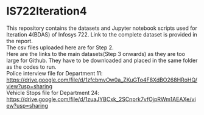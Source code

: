 # IS722Iteration4
This repository contains the datasets and Jupyter notebook scripts used for Iteration 4(BDAS) of Infosys 722. Link to the complete dataset is provided in the report.<br/>
The csv files uploaded here are for Step 2.<br/>
Here are the links to the main datasets(Step 3 onwards) as they are too large for Github. They have to be downloaded and placed in the same folder as the codes to run.<br/>
  Police interview file for Department 11: https://drive.google.com/file/d/1zfcbmvOw0a_ZKuGTo4F8XdBO268HRoHQ/view?usp=sharing<br/>
  Vehicle Stops file for Department 24: https://drive.google.com/file/d/1zuaJYBCxk_2SCnprk7vfOjpRWm1AEAXe/view?usp=sharing
